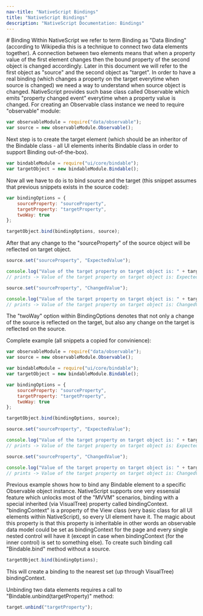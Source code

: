```yaml
---
nav-title: "NativeScript Bindings"
title: "NativeScript Bindings"
description: "NativeScript Documentation: Bindings"
---
```


# Binding
Within NativeScript we refer to term Binding as "Data Binding" (according to Wikipedia this is a technique to connect two data elements together). A connection between two elements means that when a property value of the first element changes then the bound property of the second object is changed accordingly. Later in this document we will refer to the first object as "source" and the second object as "target".
In order to have a real binding (which changes a property on the target everytime when source is changed) we need a way to understand when source object is changed. NativeScript provides such base class called Observable which emits "property changed event" everytime when a property value is changed. For creating an Observable class instance we need to require "observable" module:

``` JavaScript
var observableModule = require("data/observable");
var source = new observableModule.Observable();
```

Next step is to create the target element (which should be an inheritor of the Bindable class - all UI elements inherits Bindable class in order to support Binding out-of-the-box).

``` JavaScript
var bindableModule = require("ui/core/bindable");
var targetObject = new bindableModule.Bindable();
```

Now all we have to do is to bind source and the target (this snippet assumes that previous snippets exists in the source code):

``` JavaScript
var bindingOptions = {
	sourceProperty: "sourceProperty",
    targetProperty: "targetProperty",
    twoWay: true
};

targetObject.bind(bindingOptions, source);
```

After that any change to the "sourceProperty" of the source object will be reflected on target object.

``` JavaScript
source.set("sourceProperty", "ExpectedValue");

console.log("Value of the target property on target object is: " + target.get("targetProperty");
// prints -> Value of the target property on target object is: ExpectedValue

source.set("sourceProperty", "ChangedValue");

console.log("Value of the target property on target object is: " + target.get("targetProperty");
// prints -> Value of the target property on target object is: ChangedValue
```

The "twoWay" option within BindingOptions denotes that not only a change of the source is reflected on the target, but also any change on the target is reflected on the source.

Complete example (all snippets a copied for convinience):

``` JavaScript
var observableModule = require("data/observable");
var source = new observableModule.Observable();

var bindableModule = require("ui/core/bindable");
var targetObject = new bindableModule.Bindable();

var bindingOptions = {
	sourceProperty: "sourceProperty",
    targetProperty: "targetProperty",
    twoWay: true
};

targetObject.bind(bindingOptions, source);

source.set("sourceProperty", "ExpectedValue");

console.log("Value of the target property on target object is: " + target.get("targetProperty");
// prints -> Value of the target property on target object is: ExpectedValue

source.set("sourceProperty", "ChangedValue");

console.log("Value of the target property on target object is: " + target.get("targetProperty");
// prints -> Value of the target property on target object is: ChangedValue
```

Previous example shows how to bind any Bindable element to a specific Observable object instance. NativeScript supports one very essensial feature which unlocks most of the "MVVM" scenarios, binding with a special inherited (via VisualTree) property called bindingContext. "bindingContext" is a property of the View class (very basic class for all UI elements within NativeScript), so every UI element have it. The magic about this property is that this property is inheritable in other words an observable data model could be set as bindingContext for the page and every single nested control will have it (except in case when bindingContext (for the inner control) is set to something else). To create such binding call "Bindable.bind" method without a source.

``` JavaScript
targetObject.bind(bindingOptions);
```
This will create a binding to the nearest set (up through VisualTree) bindingContext.

Unbinding two data elements requires a call to "Bindable.unbind(targetProperty)" method:

``` JavaScript
target.unbind("targetProperty");
```
